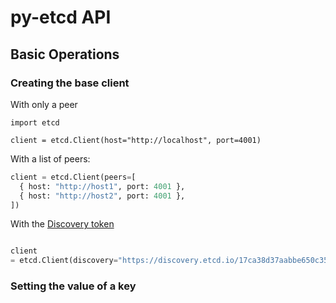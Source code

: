 # py-etcd API

## Basic Operations

### Creating the base client

With only a peer
```
import etcd

client = etcd.Client(host="http://localhost", port=4001)
```

With a list of peers:

``` python
client = etcd.Client(peers=[
  { host: "http://host1", port: 4001 },
  { host: "http://host2", port: 4001 },
])
```

With the [Discovery
token](http://coreos.com/docs/cluster-management/setup/etcd-cluster-discovery/)

```python

client
= etcd.Client(discovery="https://discovery.etcd.io/17ca38d37aabbe650c3532db5fb1dbc9")
```

### Setting the value of a key

```python

```
